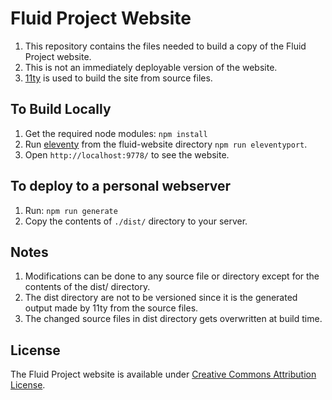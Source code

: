 # Fluid Project Website

1. This repository contains the files needed to build a copy of the Fluid Project website.
2. This is not an immediately deployable version of the website.
3. [11ty](http://11ty.dev/) is used to build the site from source files.

## To Build Locally

1. Get the required node modules: `npm install`
2. Run [eleventy](http://11ty.dev) from the fluid-website directory `npm run eleventyport`.
3. Open `http://localhost:9778/` to see the website.

## To deploy to a personal webserver

1. Run: `npm run generate`
2. Copy the contents of `./dist/` directory to your server.

## Notes

1. Modifications can be done to any source file or directory except for the contents of the dist/ directory.
2. The dist directory are not to be versioned since it is the generated output made by 11ty from the source files.
3. The changed source files in dist directory gets overwritten at build time.

## License

The Fluid Project website is available under [Creative Commons Attribution License](http://creativecommons.org/licenses/by/4.0/).
